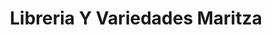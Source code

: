 ---
title: "Libreria Y Variedades Maritza"
url: /suchitoto/libreria-y-variedades-maritza/
shop: libros
---